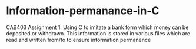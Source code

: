 # Information-permanance-in-C
CAB403 Assignment 1. Using C to imitate a bank form which money can be deposited or withdrawn. This information is stored in various files which are read and written from/to to ensure information permanence
